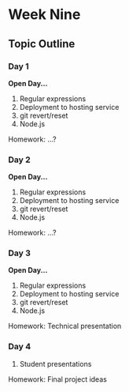 # Week Nine

## Topic Outline

### Day 1

**Open Day...**
1. Regular expressions
1. Deployment to hosting service
1. git revert/reset
1. Node.js

Homework: ...?

### Day 2

**Open Day...**
1. Regular expressions
1. Deployment to hosting service
1. git revert/reset
1. Node.js

Homework: ...?

### Day 3

**Open Day...**
1. Regular expressions
1. Deployment to hosting service
1. git revert/reset
1. Node.js

Homework: Technical presentation

### Day 4

1. Student presentations

Homework: Final project ideas
